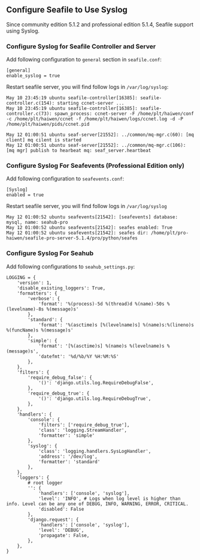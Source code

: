 ## Configure Seafile to Use Syslog

Since community edition 5.1.2 and professional edition 5.1.4, Seafile support using Syslog.

### Configure Syslog for Seafile Controller and Server

Add following configuration to `general` section in `seafile.conf`:
```
[general]
enable_syslog = true
```

Restart seafile server, you will find follow logs in `/var/log/syslog`:
```
May 10 23:45:19 ubuntu seafile-controller[16385]: seafile-controller.c(154): starting ccnet-server ...
May 10 23:45:19 ubuntu seafile-controller[16385]: seafile-controller.c(73): spawn_process: ccnet-server -F /home/plt/haiwen/conf -c /home/plt/haiwen/ccnet -f /home/plt/haiwen/logs/ccnet.log -d -P /home/plt/haiwen/pids/ccnet.pid
```
```
May 12 01:00:51 ubuntu seaf-server[21552]: ../common/mq-mgr.c(60): [mq client] mq cilent is started
May 12 01:00:51 ubuntu seaf-server[21552]: ../common/mq-mgr.c(106): [mq mgr] publish to hearbeat mq: seaf_server.heartbeat
```

### Configure Syslog For Seafevents (Professional Edition only)

Add following configuration to `seafevents.conf`:
```
[Syslog]
enabled = true
```

Restart seafile server, you will find follow logs in `/var/log/syslog`
```
May 12 01:00:52 ubuntu seafevents[21542]: [seafevents] database: mysql, name: seahub-pro
May 12 01:00:52 ubuntu seafevents[21542]: seafes enabled: True
May 12 01:00:52 ubuntu seafevents[21542]: seafes dir: /home/plt/pro-haiwen/seafile-pro-server-5.1.4/pro/python/seafes
```

### Configure Syslog For Seahub

Add following configurations to `seahub_settings.py`:

```
LOGGING = {
    'version': 1,
    'disable_existing_loggers': True,
    'formatters': {
        'verbose': {
            'format': '%(process)-5d %(thread)d %(name)-50s %(levelname)-8s %(message)s'
        },
        'standard': {
            'format': '%(asctime)s [%(levelname)s] %(name)s:%(lineno)s %(funcName)s %(message)s'
        },
        'simple': {
            'format': '[%(asctime)s] %(name)s %(levelname)s %(message)s',
            'datefmt': '%d/%b/%Y %H:%M:%S'
        },
    },
    'filters': {
        'require_debug_false': {
            '()': 'django.utils.log.RequireDebugFalse',
        },
        'require_debug_true': {
            '()': 'django.utils.log.RequireDebugTrue',
        },
    },
    'handlers': {
        'console': {
            'filters': ['require_debug_true'],
            'class': 'logging.StreamHandler',
            'formatter': 'simple'
        },
        'syslog': {
            'class': 'logging.handlers.SysLogHandler',
            'address': '/dev/log',
            'formatter': 'standard'
        },
    },
    'loggers': {
        # root logger
        '': {
            'handlers': ['console', 'syslog'],
            'level': 'INFO', # Logs when log level is higher than info. Level can be any one of DEBUG, INFO, WARNING, ERROR, CRITICAL.
            'disabled': False
        },
        'django.request': {
            'handlers': ['console', 'syslog'],
            'level': 'DEBUG',
            'propagate': False,
        },
    },
}
```
